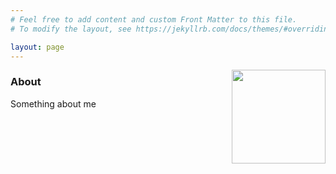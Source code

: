 ```yaml
---
# Feel free to add content and custom Front Matter to this file.
# To modify the layout, see https://jekyllrb.com/docs/themes/#overriding-theme-defaults

layout: page
---
```


<img style="float: right;" src="/assets/images/me_colour.png" width="150">

### About
Something about me

